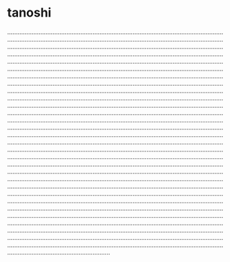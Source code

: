 # tanoshi

...................................................................................................................................................................................................................................................................................................................................................................................................................................................................................................................................................................................................................................................................................................................................................................................................................................................................................................................................................................................................................................................................................................................................................................................................................................................................................................................................................................................................................................................................................................................................................................................................................................................................................................................................................................................................................................................................................................................................................................................................................................................................................................................................................................................................................................................................................................................................................................................................................................................................................................................................................................................................................................................................................................................................................................................................................................................................................................................................................................................................................................................................................................................................................................................................................................................................................................................................................................................................................................................................................................................................................................................................................................................................................................................................................................................................................................................................................................................................